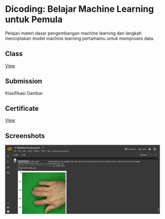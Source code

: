 # Dicoding: Belajar Machine Learning untuk Pemula
Pelajari materi dasar pengembangan machine learning dan langkah menciptakan model machine learning pertamamu untuk memproses data.

## Class
[View](https://www.dicoding.com/academies/184)

## Submission
Klasifikasi Gambar

## Certificate
[View](https://www.dicoding.com/certificates/L4PQ8E5G4ZO1)

## Screenshots
![screenshot_1.png](/screenshots/screenshot_1.png)
